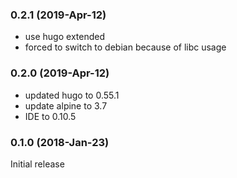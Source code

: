 ### 0.2.1 (2019-Apr-12)
 * use hugo extended
 * forced to switch to debian because of libc usage

### 0.2.0 (2019-Apr-12)

 * updated hugo to 0.55.1
 * update alpine to 3.7
 * IDE to 0.10.5

### 0.1.0 (2018-Jan-23)

Initial release
